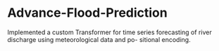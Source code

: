 # Advance-Flood-Prediction
Implemented a custom Transformer for time series forecasting of river discharge using meteorological data and po- sitional encoding.
